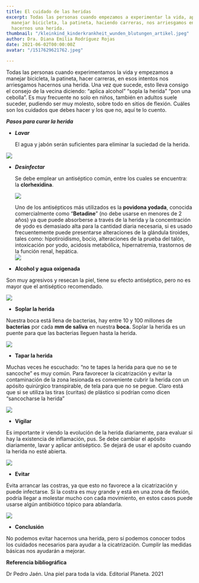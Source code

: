 ```yaml
---
title: El cuidado de las heridas
excerpt: Todas las personas cuando empezamos a experimentar la vida, aprendiendo a
  manejar bicicleta, la patineta, haciendo carreras, nos arriesgamos en esos intentos
  hacernos una herida.
thumbnail: "/kleinkind_kinderkrankheit_wunden_blutungen_artikel.jpeg"
author: Dra. Diana Emilia Rodríguez Rojas
date: 2021-06-02T00:00:00Z
avatar: "/1517629621762.jpeg"

---
```

Todas las personas cuando experimentamos la vida y empezamos a manejar bicicleta, la patineta, hacer carreras, en esos intentos nos arriesgamos hacernos una herida. Una vez que sucede, esto lleva consigo el consejo de la vecina diciendo: “aplica alcohol” “sopla la herida” “pon una cebolla”. Es muy frecuente no solo en niños, también en adultos suele suceder, pudiendo ser muy molesto, sobre todo en sitios de flexión. Cuáles son los cuidados que debes hacer y los que no, aquí te lo cuento.

**_Pasos para curar la herida_**

* **_Lavar_**

  El agua y jabón serán suficientes para eliminar la suciedad de la herida.

![](/como-limpiar-heridas.jpeg)

* **_Desinfectar_**

  Se debe emplear un antiséptico común, entre los cuales se encuentra: la **clorhexidina**.

  ![](/captura-de-pantalla-2021-06-02-a-la-s-4-31-11-p-m.png)

  Uno de los antisépticos más utilizados es la **povidona yodada**, conocida comercialmente como “**Betadine**” (no debe usarse en menores de 2 años) ya que puede absorberse a través de la herida y la concentración de yodo es demasiado alta para la cantidad diaria necesaria, si es usado frecuentemente puede presentarse alteraciones de la glándula tiroides, tales como: hipotiroidismo, bocio, alteraciones de la prueba del talón, intoxicación por yodo, acidosis metabólica, hipernatremia, trastornos de la función renal, hepática.  
  ![](/betadine.jpeg)
* **Alcohol y agua oxigenada**

Son muy agresivos y resecan la piel, tiene su efecto antiséptico, pero no es mayor que el antiséptico recomendado.

![](/agua-oxigenada-alcohol.jpeg)

* **Soplar la herida**

Nuestra boca está llena de bacterias, hay entre 10 y 100 millones de **bacterias** por cada **mm de saliva** en nuestra **boca.** Soplar la herida es un puente para que las bacterias lleguen hasta la herida.

![](/captura-de-pantalla-2021-06-02-a-la-s-4-37-37-p-m.png)

* **Tapar la herida**

Muchas veces he escuchado: “no te tapes la herida para que no se te sancoche” es muy común. Para favorecer la cicatrización y evitar la contaminación de la zona lesionada es conveniente cubrir la herida con un apósito quirúrgico transpirable, de tela para que no se pegue. Claro está que si se utiliza las tiras (curitas) de plástico si podrían como dicen “sancocharse la herida”

![](/captura-de-pantalla-2021-06-02-a-la-s-4-42-09-p-m.png)

* **Vigilar**

Es importante ir viendo la evolución de la herida diariamente, para evaluar si hay la existencia de inflamación, pus. Se debe cambiar el apósito diariamente, lavar y aplicar antiséptico. Se dejará de usar el apósito cuando la herida no esté abierta.

![](/v4-460px-treat-a-puncture-wound-step-1-version-3.jpeg)

* **Evitar**

Evita arrancar las costras, ya que esto no favorece a la cicatrización y puede infectarse. Si la costra es muy grande y está en una zona de flexión, podría llegar a molestar mucho con cada movimiento, en estos casos puede usarse algún antibiótico tópico para ablandarla.

![](/captura-de-pantalla-2021-06-02-a-la-s-4-48-58-p-m.png)

* **Conclusión**

No podemos evitar hacernos una herida, pero sí podemos conocer todos los cuidados necesarios para ayudar a la cicatrización. Cumplir las medidas básicas nos ayudarán a mejorar.

**Referencia bibliográfica**

Dr Pedro Jaén. Una piel para toda la vida. Editorial Planeta. 2021